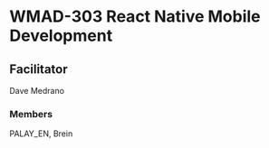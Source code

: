 # WMAD-303 React Native Mobile Development

## Facilitator
Dave Medrano

### Members
PALAY_EN, Brein
